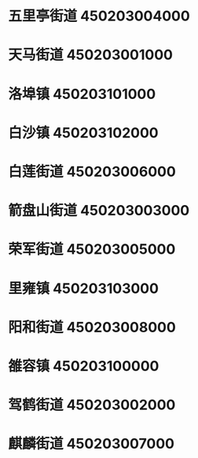 # 五里亭街道 450203004000
# 天马街道 450203001000
# 洛埠镇 450203101000
# 白沙镇 450203102000
# 白莲街道 450203006000
# 箭盘山街道 450203003000
# 荣军街道 450203005000
# 里雍镇 450203103000
# 阳和街道 450203008000
# 雒容镇 450203100000
# 驾鹤街道 450203002000
# 麒麟街道 450203007000
